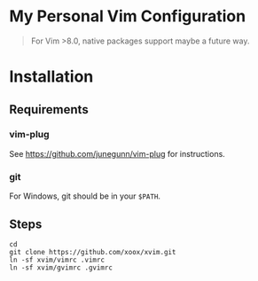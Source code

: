 # My Personal Vim Configuration

> For Vim >8.0, native packages support maybe a future way.

# Installation

## Requirements

### vim-plug

See https://github.com/junegunn/vim-plug for instructions.

### git

For Windows, git should be in your `$PATH`.

## Steps

```
cd
git clone https://github.com/xoox/xvim.git
ln -sf xvim/vimrc .vimrc
ln -sf xvim/gvimrc .gvimrc
```
